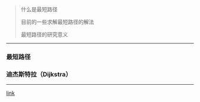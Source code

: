 > 什么是最短路径
>
> 目前的一些求解最短路径的解法
>
> 最短路径的研究意义

---

### 最短路径



### 迪杰斯特拉（Dijkstra）



---

[link](link.com)